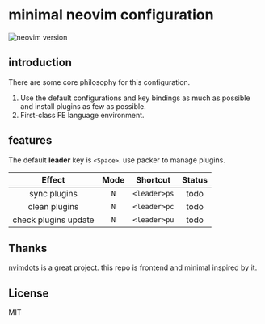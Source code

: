 # minimal neovim configuration

<img src="https://img.shields.io/badge/neovim->=0.8-blue" alt="neovim version" />

## introduction

There are some core philosophy for this configuration.

1. Use the default configurations and key bindings as much as possible and install plugins as few as possible.
2. First-class FE language environment.

## features

The default **leader** key is `<Space>`.
use packer to manage plugins.

|                          Effect                           | Mode |            Shortcut            |            Status            |
| :-------------------------------------------------------: |:-: | :----------------------------: | :----------------------------: |
|                        sync plugins                       | `N` |          `<leader>ps`          |          todo          |
|                       clean plugins                       | `N` |          `<leader>pc`          |          todo          |
|                    check plugins update                   | `N` |          `<leader>pu`          |          todo          |

## Thanks

[nvimdots](https://github.com/ayamir/nvimdots) is a great project. this repo is frontend and minimal inspired by it.

## License

MIT
